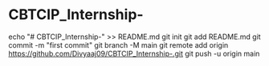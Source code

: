 # CBTCIP_Internship-
echo "# CBTCIP_Internship-" >> README.md
git init
git add README.md
git commit -m "first commit"
git branch -M main
git remote add origin https://github.com/Divyaaj09/CBTCIP_Internship-.git
git push -u origin main
